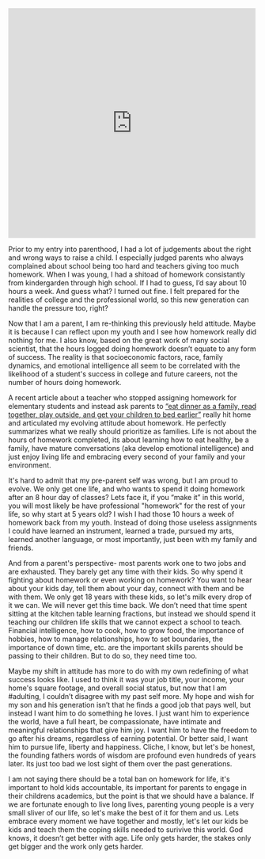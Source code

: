 <iframe src="https://www.facebook.com/plugins/post.php?href=https%3A%2F%2Fwww.facebook.com%2Fphoto.php%3Ffbid%3D10208920380439663%26set%3Da.2192657828875.118537.1620033655%26type%3D3&width=500" width="500" height="464" style="border:none;overflow:hidden" scrolling="no" frameborder="0" allowTransparency="true"></iframe>

Prior to my entry into parenthood, I had a lot of judgements about the right and wrong ways to raise a child. I especially judged parents who always complained about school being too hard and teachers giving too much homework. When I was young, I had a shitoad of homework consistantly from kindergarden through high school. If I had to guess, I’d say about 10 hours a week. And guess what? I turned out fine. I felt prepared for the realities of college and the professional world, so this new generation can handle the pressure too, right?

Now that I am a parent, I am re-thinking this previously held attitude. Maybe it is because I can reflect upon my youth and I see how homework really did nothing for me. I also know, based on the great work of many social scientist, that the hours logged doing homework doesn’t equate to any form of success. The reality is that socioeconomic factors, race, family dynamics, and emotional intelligence all seem to be correlated with the likelihood of a student's success in college and future careers, not the number of hours doing homework.

A recent article about a teacher who stopped assigning homework for elementary students and instead ask parents to [“eat dinner as a family, read together, play outside, and get your children to bed earlier”](http://www.npr.org/sections/thetwo-way/2016/08/24/491227557/down-with-homework-teachers-viral-note-tells-of-growing-attitude) really hit home and articulated my evolving attitude about homework. He perfectly summarizes what we really should prioritize as families. Life is not about the hours of homework completed, its about learning how to eat healthy, be a family, have mature conversations (aka develop emotional intelligence) and just enjoy living life and embracing every second of your family and your environment.

It's hard to admit that my pre-parent self was wrong, but I am proud to evolve. We only get one life, and who wants to spend it doing homework after an 8 hour day of classes? Lets face it, if you “make it” in this world, you will most likely be have professional "homework" for the rest of your life, so why start at 5 years old? I wish I had those 10 hours a week of homework back from my youth. Instead of doing those useless assignments I could have learned an instrument, learned a trade, pursued my arts, learned another language, or most importantly, just been with my family and friends.

And from a parent's perspective- most parents work one to two jobs and are exhausted. They barely get any time with their kids. So why spend it fighting about homework or even working on homework? You want to hear about your kids day, tell them about your day, connect with them and be with them. We only get 18 years with these kids, so let's milk every drop of it we can. We will never get this time back. We don’t need that time spent sitting at the kitchen table learning fractions, but instead we should spend it teaching our children life skills that we cannot expect a school to teach. Financial intelligence, how to cook, how to grow food, the importance of hobbies, how to manage relationships, how to set boundaries, the importance of down time, etc. are the important skills parents should be passing to their children. But to do so, they need time too.

Maybe my shift in attitude has more to do with my own redefining of what success looks like. I used to think it was your job title, your income, your home's square footage, and overall social status, but now that I am #adulting, I couldn’t disagree with my past self more. My hope and wish for my son and his generation isn’t that he finds a good job that pays well, but instead I want him to do something he loves. I just want him to experience the world, have a full heart, be compassionate, have intimate and meaningful relationships that give him joy. I want him to have the freedom to go after his dreams, regardless of earning potential. Or better said, I want him to pursue life, liberty and happiness. Cliche, I know, but let's be honest, the founding fathers words of wisdom are profound even hundreds of years later. Its just too bad we lost sight of them over the past generations.

I am not saying there should be a total ban on homework for life, it's important to hold kids accountable, its important for parents to engage in their childrens academics, but the point is that we should have a balance. If we are fortunate enough to live long lives, parenting young people is a very small sliver of our life, so let's make the best of it for them and us. Lets embrace every moment we have together and mostly, let's let our kids be kids and teach them the coping skills needed to surivive this world. God knows, it doesn’t get better with age. Life only gets harder, the stakes only get bigger and the work only gets harder. 






